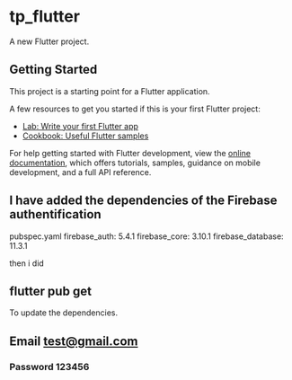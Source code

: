 # tp_flutter

A new Flutter project.

## Getting Started

This project is a starting point for a Flutter application.

A few resources to get you started if this is your first Flutter project:

- [Lab: Write your first Flutter app](https://docs.flutter.dev/get-started/codelab)
- [Cookbook: Useful Flutter samples](https://docs.flutter.dev/cookbook)

For help getting started with Flutter development, view the
[online documentation](https://docs.flutter.dev/), which offers tutorials,
samples, guidance on mobile development, and a full API reference.


## I have added the dependencies of the Firebase authentification 
 pubspec.yaml
 firebase_auth: 5.4.1
 firebase_core: 3.10.1
 firebase_database: 11.3.1
 
then i did 
## flutter pub get 
To update the dependencies.

## Email test@gmail.com
### Password 123456